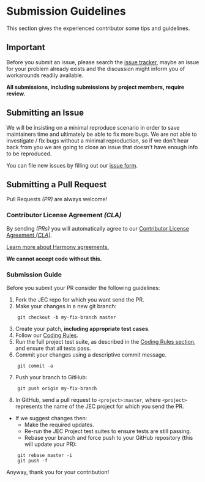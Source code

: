# Submission Guidelines

This section gives the experienced contributor some tips and guidelines.

## Important

Before you submit an issue, please search the [issue tracker](https://github.com/jec-project/JEC/issues), maybe an issue for your problem already exists and the discussion might inform you of workarounds readily available.

**All submissions, including submissions by project members, require review.**

## Submitting an Issue

We will be insisting on a minimal reproduce scenario in order to save maintainers time and ultimately be able to fix more bugs. 
We are not able to investigate / fix bugs without a minimal reproduction, so if we don't hear back from you we are going to close an issue that doesn't have enough info to be reproduced.

You can file new issues by filling out our [issue form](https://github.com/jec-project/JEC/issues).

## Submitting a Pull Request

Pull Requests _(PR)_ are always welcome!

### Contributor License Agreement _(CLA)_

By sending _(PRs)_ you will automatically agree to our [Contributor License Agreement _(CLA)_](./community/contributor-license-agreement).

[Learn more about Harmony agreements.](http://harmonyagreements.org/)

**We cannot accept code without this.**

### Submission Guide

Before you submit your PR consider the following guidelines:

1. Fork the JEC repo for which you want send the PR.
2. Make your changes in a new git branch:
```shell
    git checkout -b my-fix-branch master
```
3. Create your patch, **including appropriate test cases**.
4. Follow our [Coding Rules](./community/coding-rules).
5. Run the full project test suite, as described in the [Coding Rules section](./community/coding-rules#unit-testing), and ensure that all tests pass.
6. Commit your changes using a descriptive commit message.
```shell
    git commit -a
```
7. Push your branch to GitHub:
```shell
    git push origin my-fix-branch
```
8. In GitHub, send a pull request to `<project>:master`, where `<project>` represents the name of the JEC project for which you send the PR.
* If we suggest changes then:
  * Make the required updates.
  * Re-run the JEC Project test suites to ensure tests are still passing.
  * Rebase your branch and force push to your GitHub repository (this will update your PR):
```shell
    git rebase master -i
    git push -f
```

Anyway, thank you for your contribution!